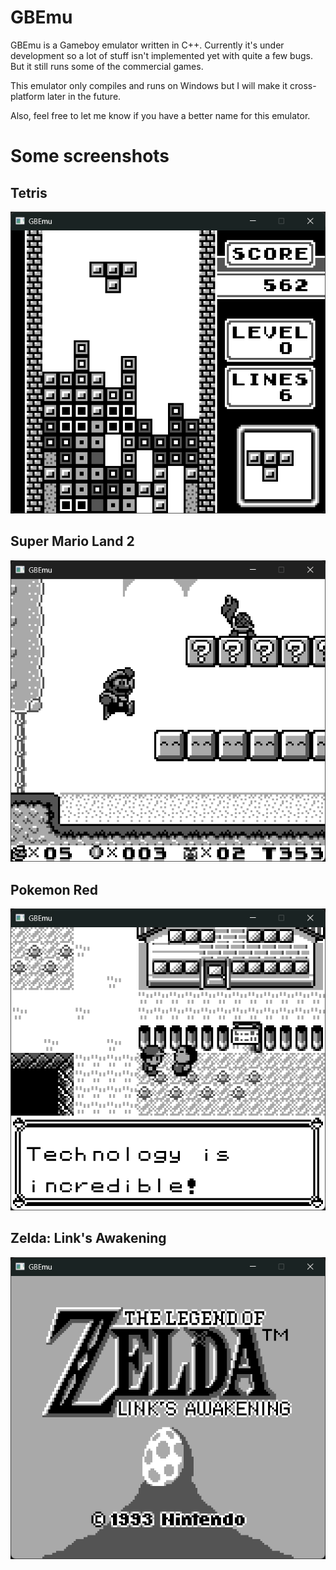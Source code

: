 # GBEmu
GBEmu is a Gameboy emulator written in C++. Currently it's under development so a lot of stuff isn't implemented yet with quite a few bugs. But it still runs some of the commercial games.

This emulator only compiles and runs on Windows but I will make it cross-platform later in the future.

Also, feel free to let me know if you have a better name for this emulator.

# Some screenshots
## Tetris
![title](images/tetris.png)
## Super Mario Land 2
![title](images/sml2.png)
## Pokemon Red
![title](images/pokemonred.png)
## Zelda: Link's Awakening
![title](images/zelda.png)